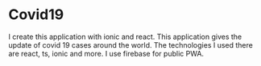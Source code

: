 # Covid19
I create this application with ionic and react. This application gives the update of covid 19 cases around the world.
The technologies I used there are react, ts, ionic and more.
I use firebase for public PWA. 

